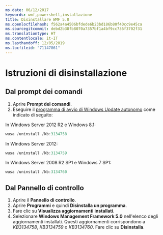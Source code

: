 ```yaml
---
ms.date: 06/12/2017
keywords: wmf,powershell,installazione
title: Disinstallare WMF 5.0
ms.openlocfilehash: f562a4a4506bfdede6b23bd186b80f40cc9e45ca
ms.sourcegitcommit: debd2b38fb8070a7357bf1a4bf9cc736f3702f31
ms.translationtype: HT
ms.contentlocale: it-IT
ms.lasthandoff: 12/05/2019
ms.locfileid: "71147861"
---
```

# <a name="uninstallation-instructions"></a>Istruzioni di disinstallazione

## <a name="using-command-prompt"></a>Dal prompt dei comandi

1. Aprire **Prompt dei comandi**.
2. Eseguire il [programma di avvio di Windows Update autonomo](https://support.microsoft.com/en-us/kb/934307) come indicato di seguito:

In Windows Server 2012 R2 e Windows 8.1:

```powershell
wusa /uninstall /kb:3134758
```

In Windows Server 2012:

```powershell
wusa /uninstall /kb:3134759
```

In Windows Server 2008 R2 SP1 e Windows 7 SP1:

```powershell
wusa /uninstall /kb:3134760
```

## <a name="using-control-panel"></a>Dal Pannello di controllo

1. Aprire il **Pannello di controllo**.
2. Aprire **Programmi** e quindi **Disinstalla un programma**.
3. Fare clic su **Visualizza aggiornamenti installati**.
4. Selezionare **Windows Management Framework 5.0** nell'elenco degli aggiornamenti installati. Questi aggiornamenti corrispondono a *KB3134758*, *KB3134759* o *KB3134760*. Fare clic su **Disinstalla**.
